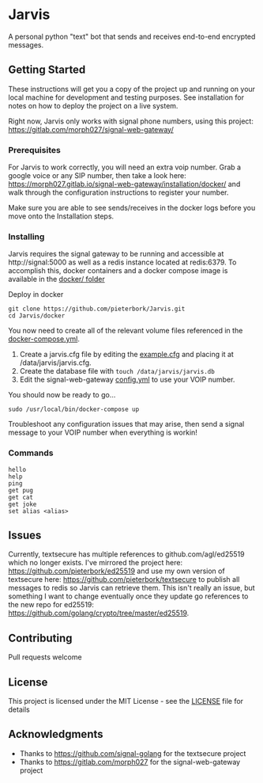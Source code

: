 # Jarvis
A personal python "text" bot that sends and receives end-to-end encrypted messages.

## Getting Started
These instructions will get you a copy of the project up and running on your local machine for development and testing purposes. See installation for notes on how to deploy the project on a live system.

Right now, Jarvis only works with signal phone numbers, using this project: https://gitlab.com/morph027/signal-web-gateway/

### Prerequisites
For Jarvis to work correctly, you will need an extra voip number. Grab a google voice or any SIP number, then take a look here: https://morph027.gitlab.io/signal-web-gateway/installation/docker/ and walk through the configuration instructions to register your number.

Make sure you are able to see sends/receives in the docker logs before you move onto the Installation steps.

### Installing

Jarvis requires the signal gateway to be running and accessible at http://signal:5000 as well as a redis instance located at redis:6379. To accomplish this, docker containers and a docker compose image is available in the [docker/ folder](https://github.com/pieterbork/Jarvis/tree/master/docker)

Deploy in docker

```
git clone https://github.com/pieterbork/Jarvis.git
cd Jarvis/docker
```

You now need to create all of the relevant volume files referenced in the [docker-compose.yml](https://github.com/pieterbork/Jarvis/blob/master/docker/docker-compose.yml). 
1. Create a jarvis.cfg file by editing the [example.cfg](https://github.com/pieterbork/Jarvis/blob/master/example.cfg) and placing it at /data/jarvis/jarvis.cfg. 
2. Create the database file with `touch /data/jarvis/jarvis.db`
3. Edit the signal-web-gateway [config.yml](https://github.com/pieterbork/Jarvis/blob/master/docker/signal-web-gateway/config.yml) to use your VOIP number.

You should now be ready to go...
```
sudo /usr/local/bin/docker-compose up
```

Troubleshoot any configuration issues that may arise, then send a signal message to your VOIP number when everything is workin!

### Commands

```
hello
help
ping
get pug
get cat
get joke
set alias <alias>
```

## Issues

Currently, textsecure has multiple references to github.com/agl/ed25519 which no longer exists. I've mirrored the project here: https://github.com/pieterbork/ed25519 and use my own version of textsecure here: https://github.com/pieterbork/textsecure to publish all messages to redis so Jarvis can retrieve them. This isn't really an issue, but something I want to change eventually once they update go references to the new repo for ed25519: https://github.com/golang/crypto/tree/master/ed25519.

## Contributing

Pull requests welcome

## License

This project is licensed under the MIT License - see the [LICENSE](LICENSE) file for details

## Acknowledgments

* Thanks to https://github.com/signal-golang for the textsecure project
* Thanks to https://gitlab.com/morph027 for the signal-web-gateway project
